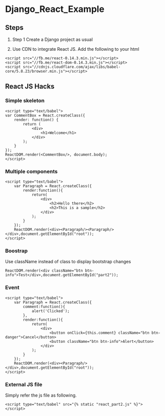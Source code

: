 # Django_React_Example

## Steps
1. Step 1
Create a Django project as usual

2. Use CDN to integrate React JS. Add the following to your html
```
<script src="//fb.me/react-0.14.3.min.js"></script>
<script src="//fb.me/react-dom-0.14.3.min.js"></script>
<script src="//cdnjs.cloudflare.com/ajax/libs/babel-core/5.8.23/browser.min.js"></script>
```

## React JS Hacks
### Simple skeleton
```
<script type="text/babel">
var CommentBox = React.createClass({
    render: function() {
        return (
            <div>
                <h1>Welcome</h1>
            </div>
        );
    }
});
ReactDOM.render(<CommentBox/>, document.body);
</script>
```
### Multiple components
```
<script type="text/babel">
    var Paragraph = React.createClass({
        render:function(){
            return(
                <div>
                    <h2>Hello there</h2>
                    <h2>This is a sample</h2>
                </div>
            );
        }
    });
    ReactDOM.render(<div><Paragraph/><Paragraph/></div>,document.getElementById("root"));
</script>
```

### Boostrap
Use className instead of class to display bootstrap changes
```
ReactDOM.render(<div className="btn btn-info">Test</div>,document.getElementById("part2"));
```

### Event
```
<script type="text/babel">
    var Paragraph = React.createClass({
        comment:function(){
            alert('Clicked');
        },
        render:function(){
            return(
                <div>
                    <button onClick={this.comment} className="btn btn-danger">Cancel</button>
                    <button className="btn btn-info">Alert</button>
                </div>
            );
        }
    });
    ReactDOM.render(<div><Paragraph/></div>,document.getElementById("root"));
</script>
```

### External JS file
Simply refer the js file as following.
```
<script type="text/babel" src="{% static "react_part2.js" %}"></script>
```

